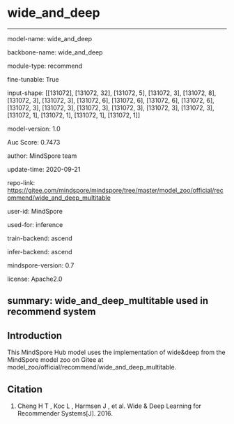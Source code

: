# wide_and_deep

---

model-name: wide_and_deep

backbone-name: wide_and_deep

module-type: recommend

fine-tunable: True

input-shape: [[131072], [131072, 32], [131072, 5], [131072, 3], [131072, 8], [131072, 3],
[131072, 3], [131072, 6], [131072, 6], [131072, 6], [131072, 6], [131072, 3], [131072, 3],
[131072, 3], [131072, 3], [131072, 3], [131072, 3], [131072, 1], [131072, 1], [131072, 1],
[131072, 1]]

model-version: 1.0

Auc Score: 0.7473



author: MindSpore team

update-time: 2020-09-21

repo-link: https://gitee.com/mindspore/mindspore/tree/master/model_zoo/official/recommend/wide_and_deep_multitable

user-id: MindSpore

used-for: inference

train-backend: ascend

infer-backend: ascend

mindspore-version: 0.7

license: Apache2.0

summary: wide_and_deep_multitable used in recommend system
---


## Introduction

This MindSpore Hub model uses the implementation of wide&deep from the MindSpore model zoo on Gitee at model_zoo/official/recommend/wide_and_deep_multitable.


## Citation

1. Cheng H T , Koc L , Harmsen J , et al. Wide & Deep Learning for Recommender Systems[J]. 2016.
